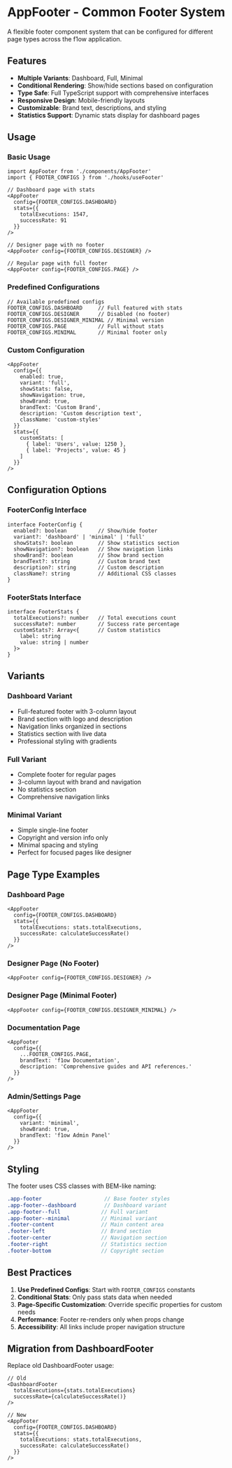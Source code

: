 # AppFooter - Common Footer System

A flexible footer component system that can be configured for different page types across the f1ow application.

## Features

- **Multiple Variants**: Dashboard, Full, Minimal
- **Conditional Rendering**: Show/hide sections based on configuration
- **Type Safe**: Full TypeScript support with comprehensive interfaces
- **Responsive Design**: Mobile-friendly layouts
- **Customizable**: Brand text, descriptions, and styling
- **Statistics Support**: Dynamic stats display for dashboard pages

## Usage

### Basic Usage

```tsx
import AppFooter from './components/AppFooter'
import { FOOTER_CONFIGS } from './hooks/useFooter'

// Dashboard page with stats
<AppFooter 
  config={FOOTER_CONFIGS.DASHBOARD}
  stats={{
    totalExecutions: 1547,
    successRate: 91
  }}
/>

// Designer page with no footer
<AppFooter config={FOOTER_CONFIGS.DESIGNER} />

// Regular page with full footer
<AppFooter config={FOOTER_CONFIGS.PAGE} />
```

### Predefined Configurations

```tsx
// Available predefined configs
FOOTER_CONFIGS.DASHBOARD     // Full featured with stats
FOOTER_CONFIGS.DESIGNER      // Disabled (no footer)
FOOTER_CONFIGS.DESIGNER_MINIMAL // Minimal version
FOOTER_CONFIGS.PAGE          // Full without stats
FOOTER_CONFIGS.MINIMAL       // Minimal footer only
```

### Custom Configuration

```tsx
<AppFooter 
  config={{
    enabled: true,
    variant: 'full',
    showStats: false,
    showNavigation: true,
    showBrand: true,
    brandText: 'Custom Brand',
    description: 'Custom description text',
    className: 'custom-styles'
  }}
  stats={{
    customStats: [
      { label: 'Users', value: 1250 },
      { label: 'Projects', value: 45 }
    ]
  }}
/>
```

## Configuration Options

### FooterConfig Interface

```tsx
interface FooterConfig {
  enabled?: boolean          // Show/hide footer
  variant?: 'dashboard' | 'minimal' | 'full'
  showStats?: boolean        // Show statistics section
  showNavigation?: boolean   // Show navigation links
  showBrand?: boolean        // Show brand section
  brandText?: string         // Custom brand text
  description?: string       // Custom description
  className?: string         // Additional CSS classes
}
```

### FooterStats Interface

```tsx
interface FooterStats {
  totalExecutions?: number   // Total executions count
  successRate?: number       // Success rate percentage
  customStats?: Array<{      // Custom statistics
    label: string
    value: string | number
  }>
}
```

## Variants

### Dashboard Variant
- Full-featured footer with 3-column layout
- Brand section with logo and description
- Navigation links organized in sections
- Statistics section with live data
- Professional styling with gradients

### Full Variant
- Complete footer for regular pages
- 3-column layout with brand and navigation
- No statistics section
- Comprehensive navigation links

### Minimal Variant
- Simple single-line footer
- Copyright and version info only
- Minimal spacing and styling
- Perfect for focused pages like designer

## Page Type Examples

### Dashboard Page
```tsx
<AppFooter 
  config={FOOTER_CONFIGS.DASHBOARD}
  stats={{
    totalExecutions: stats.totalExecutions,
    successRate: calculateSuccessRate()
  }}
/>
```

### Designer Page (No Footer)
```tsx
<AppFooter config={FOOTER_CONFIGS.DESIGNER} />
```

### Designer Page (Minimal Footer)
```tsx
<AppFooter config={FOOTER_CONFIGS.DESIGNER_MINIMAL} />
```

### Documentation Page
```tsx
<AppFooter 
  config={{
    ...FOOTER_CONFIGS.PAGE,
    brandText: 'f1ow Documentation',
    description: 'Comprehensive guides and API references.'
  }}
/>
```

### Admin/Settings Page
```tsx
<AppFooter 
  config={{
    variant: 'minimal',
    showBrand: true,
    brandText: 'f1ow Admin Panel'
  }}
/>
```

## Styling

The footer uses CSS classes with BEM-like naming:

```scss
.app-footer                    // Base footer styles
.app-footer--dashboard         // Dashboard variant
.app-footer--full             // Full variant  
.app-footer--minimal          // Minimal variant
.footer-content               // Main content area
.footer-left                  // Brand section
.footer-center                // Navigation section
.footer-right                 // Statistics section
.footer-bottom                // Copyright section
```

## Best Practices

1. **Use Predefined Configs**: Start with `FOOTER_CONFIGS` constants
2. **Conditional Stats**: Only pass stats data when needed
3. **Page-Specific Customization**: Override specific properties for custom needs
4. **Performance**: Footer re-renders only when props change
5. **Accessibility**: All links include proper navigation structure

## Migration from DashboardFooter

Replace old DashboardFooter usage:

```tsx
// Old
<DashboardFooter 
  totalExecutions={stats.totalExecutions}
  successRate={calculateSuccessRate()}
/>

// New
<AppFooter 
  config={FOOTER_CONFIGS.DASHBOARD}
  stats={{
    totalExecutions: stats.totalExecutions,
    successRate: calculateSuccessRate()
  }}
/>
```
